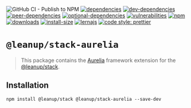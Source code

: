 ![GitHub CI - Publish to NPM](https://github.com/leanupjs/leanup/workflows/GitHub%20CI%20-%20Publish%20to%20NPM/badge.svg)
[![dependencies][dependencies]][dependencies-url]
[![dev-dependencies][dev-dependencies]][peer-dependencies-url]
[![peer-dependencies][peer-dependencies]][peer-dependencies-url]
[![optional-dependencies][optional-dependencies]][peer-dependencies-url]
[![vulnerabilities][vulnerabilities]][vulnerabilities-url]
[![npm][npm]][npm-url]
[![downloads][downloads]][downloads-url]
[![install-size][install-size]][install-size-url]
[![lernajs][lernajs]][lernajs-url]
[![code style: prettier](https://img.shields.io/badge/code_style-prettier-ff69b4.svg)](https://github.com/prettier/prettier)

[npm]: https://img.shields.io/npm/v/@leanup/cli-aurelia
[npm-url]: https://www.npmjs.com/package/@leanup/cli-aurelia
[dependencies]: https://status.david-dm.org/gh/leanupjs/leanup.svg?path=packages/stack/frameworks/aurelia&ref=release/1.2
[dependencies-url]: https://david-dm.org/leanupjs/leanup?path=packages/stack/frameworks/aurelia&ref=release/1.2
[dev-dependencies]: https://status.david-dm.org/gh/leanupjs/leanup.svg?path=packages/stack/frameworks/aurelia&ref=release/1.2&type=dev
[dev-dependencies-url]: https://david-dm.org/leanupjs/leanup?path=packages/stack/frameworks/aurelia&ref=release/1.2&type=dev
[peer-dependencies]: https://status.david-dm.org/gh/leanupjs/leanup.svg?path=packages/stack/frameworks/aurelia&ref=release/1.2&type=peer
[peer-dependencies-url]: https://david-dm.org/leanupjs/leanup?path=packages/stack/frameworks/aurelia&ref=release/1.2&type=peer
[optional-dependencies]: https://status.david-dm.org/gh/leanupjs/leanup.svg?path=packages/stack/frameworks/aurelia&ref=release/1.2&type=optional
[optional-dependencies-url]: https://david-dm.org/leanupjs/leanup?path=packages/stack/frameworks/aurelia&ref=release/1.2&type=optional
[vulnerabilities]: https://img.shields.io/snyk/vulnerabilities/npm/@leanup/cli-aurelia
[vulnerabilities-url]: https://snyk.io/test/npm/@leanup/cli-aurelia
[downloads]: https://img.shields.io/npm/dt/@leanup/cli-aurelia
[downloads-url]: https://npmcharts.com/compare/@leanup/cli-aurelia?minimal=true
[install-size]: https://packagephobia.now.sh/badge?p=@leanup/cli-aurelia@next
[install-size-url]: https://packagephobia.now.sh/result?p=@leanup/cli-aurelia@next
[lernajs]: https://img.shields.io/badge/managed%20with-lerna-blueviolet
[lernajs-url]: https://lerna.js.org

# `@leanup/stack-aurelia`

> This package contains the [Aurelia](https://aurelia.io) framework extension for the [@leanup/stack](https://www.npmjs.com/package/@leanup/stack).

## Installation

`npm install @leanup/stack @leanup/stack-aurelia --save-dev`

